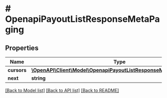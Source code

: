 # # OpenapiPayoutListResponseMetaPaging

## Properties

Name | Type | Description | Notes
------------ | ------------- | ------------- | -------------
**cursors** | [**\OpenAPI\Client\Model\OpenapiPayoutListResponseMetaPagingCursors**](OpenapiPayoutListResponseMetaPagingCursors.md) |  | [optional]
**next** | **string** |  | [optional]

[[Back to Model list]](../../README.md#models) [[Back to API list]](../../README.md#endpoints) [[Back to README]](../../README.md)
